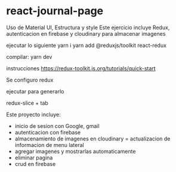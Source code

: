 # react-journal-page
Uso de Material UI, Estructura y style
Este ejercicio incluye Redux, autenticacion en firebase y cloudinary para almacenar imagenes

ejecutar lo siguiente
yarn i
yarn add @reduxjs/toolkit react-redux

compilar:
yarn dev 


instrucciones
https://redux-toolkit.js.org/tutorials/quick-start

Se configuro redux

ejecutar para generarlo

redux-slice + tab

Este proyecto incluye:
- inicio de sesion con Google, gmail
- autenticacion con firebase
- almacenamiento de imagenes en cloudinary
= actualizacion de informacion de menu lateral
- agregar imagenes y mostrarlas automaticamente
- eliminar pagina
- crud en firebase